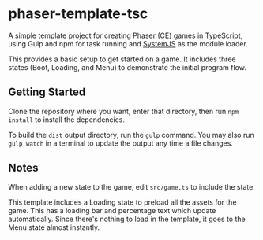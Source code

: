 # phaser-template-tsc

A simple template project for creating [Phaser](http://phaser.io) (CE) games in TypeScript, using Gulp and npm for task running and [SystemJS](https://github.com/systemjs/systemjs) as the module loader.

This provides a basic setup to get started on a game. It includes three states (Boot, Loading, and Menu) to demonstrate the initial program flow.

## Getting Started

Clone the repository where you want, enter that directory, then run `npm install` to install the dependencies.

To build the `dist` output directory, run the `gulp` command. You may also run `gulp watch` in a terminal to update the output any time a file changes.

## Notes

When adding a new state to the game, edit `src/game.ts` to include the state.

This template includes a Loading state to preload all the assets for the game. This has a loading bar and percentage text which update automatically. Since there's nothing to load in the template, it goes to the Menu state almost instantly.
